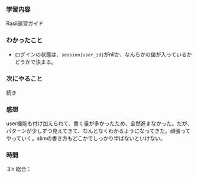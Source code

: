 ### 学習内容
Rasil速習ガイド
### わかったこと
- ログインの状態は、`session[user_id]`がnilか、なんらかの値が入っているかどうかで決まる。
### 次にやること
続き
### 感想
user機能も付け加えられて、書く量が多かったため、全然進まなかった。だが、パターンが少しずつ見えてきて、なんとなくわかるようになってきた。頑張ってやっていく。slimの書き方もどこかでしっかり学ばないといけない。

### 時間
３h
総合：
